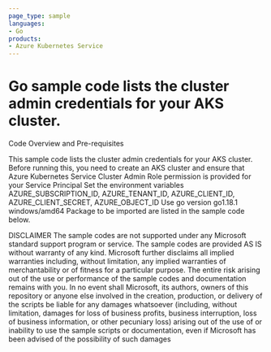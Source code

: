 ```yaml
---
page_type: sample
languages:
- Go
products:
- Azure Kubernetes Service
---
```



# Go sample code lists the cluster admin credentials for your AKS cluster.


 Code Overview and Pre-requisites
 
 This sample code lists the cluster admin credentials for your AKS cluster.
 Before running this, you need to create an AKS cluster and ensure that Azure Kubernetes Service Cluster Admin Role permission is provided for your Service Principal
 Set the environment variables AZURE_SUBSCRIPTION_ID, AZURE_TENANT_ID, AZURE_CLIENT_ID, AZURE_CLIENT_SECRET, AZURE_OBJECT_ID
 Use go version go1.18.1 windows/amd64
 Package to be imported are listed in the sample code below.


DISCLAIMER
The sample codes are not supported under any Microsoft standard support program or service. The sample codes are provided AS IS without warranty of any kind. Microsoft further disclaims all implied warranties including, without limitation, any implied warranties of merchantability or of fitness for a particular purpose. The entire risk arising out of the use or performance of the sample codes and documentation remains with you. In no event shall Microsoft, its authors, owners of this repository or anyone else involved in the creation, production, or delivery of the scripts be liable for any damages whatsoever (including, without limitation, damages for loss of business profits, business interruption, loss of business information, or other pecuniary loss) arising out of the use of or inability to use the sample scripts or documentation, even if Microsoft has been advised of the possibility of such damages 
